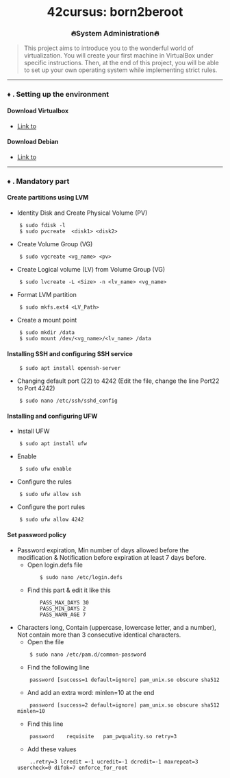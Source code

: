 <div align="center">

# 42cursus: born2beroot
### 🔥System Administration🔥
</div>

> This project aims to introduce you to the wonderful world of virtualization.
You will create your first machine in VirtualBox under specific instructions. Then, at the end of this project, you will be able to set up
your own operating system while implementing strict rules.

---

### ♦️ . Setting up the environment

####  Download Virtualbox
- <a href="https://www.virtualbox.org/wiki/Downloads">Link to</a>

####  Download Debian
- <a href="https://www.debian.org/distrib/">Link to</a>

---

### ♦️ . Mandatory part

#### Create partitions using LVM
- Identity Disk and Create Physical Volume (PV)
```
    $ sudo fdisk -l
    $ sudo pvcreate  <disk1> <disk2>
```
- Create Volume Group (VG)
```
    $ sudo vgcreate <vg_name> <pv>
```
- Create Logical volume (LV) from Volume Group (VG)
```
    $ sudo lvcreate -L <Size> -n <lv_name> <vg_name>
```
- Format LVM partition
```
    $ sudo mkfs.ext4 <LV_Path>
```
- Create a mount point
```
    $ sudo mkdir /data
    $ sudo mount /dev/<vg_name>/<lv_name> /data
```

#### Installing SSH and configuring SSH service
```
    $ sudo apt install openssh-server
```

- Changing default port (22) to 4242 (Edit the file, change the line Port22 to Port 4242)
```
    $ sudo nano /etc/ssh/sshd_config
```

#### Installing and configuring UFW
- Install UFW
```
    $ sudo apt install ufw
```

- Enable
```
    $ sudo ufw enable
```

- Configure the rules
```
    $ sudo ufw allow ssh
```

- Configure the port rules
```
    $ sudo ufw allow 4242
```

#### Set password policy
- Password expiration, Min number of days allowed before the modification & Notification before expiration at least 7 days before.
  - Open login.defs file
    ```
        $ sudo nano /etc/login.defs
    ```
  - Find this part & edit it like this
    ```
        PASS_MAX_DAYS 30
        PASS_MIN_DAYS 2
        PASS_WARN_AGE 7
    ```
- Characters long, Contain (uppercase, lowercase letter, and a number), Not contain more than 3 consecutive identical characters.
    - Open the file
    ```
        $ sudo nano /etc/pam.d/common-password
    ```
    - Find the following line
    ```
        password [success=1 default=ignore] pam_unix.so obscure sha512
    ```
    - And add an extra word: minlen=10 at the end
    ```
        password [success=2 default=ignore] pam_unix.so obscure sha512 minlen=10
    ```
    - Find this line
    ```
        password    requisite   pam_pwquality.so retry=3
    ```
    - Add these values
    ```
        ..retry=3 lcredit =-1 ucredit=-1 dcredit=-1 maxrepeat=3 usercheck=0 difok=7 enforce_for_root
    ```
